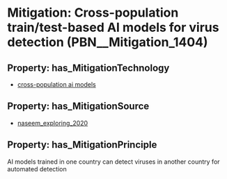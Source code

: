 # Mitigation: __Cross-population train/test-based AI models for virus detection__ (PBN__Mitigation_1404)

## Property: has_MitigationTechnology

* [cross-population ai models](../Technology/PBN__Technology_3846)

## Property: has_MitigationSource

* [naseem_exploring_2020](../Article/PBN__Article_131)

## Property: has_MitigationPrinciple

AI models trained in one country can detect viruses in another country for automated detection

